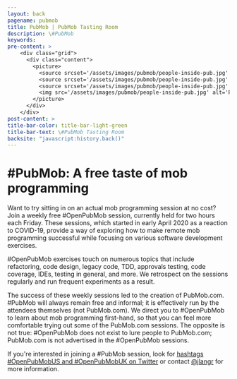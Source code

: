 ```yaml
---
layout: back
pagename: pubmob
title: PubMob | PubMob Tasting Room
description: \#PubMob
keywords:
pre-content: >
    <div class="grid">
      <div class="content">
        <picture>
          <source srcset='/assets/images/pubmob/people-inside-pub.jpg' media='(max-width: 1080px)'>
          <source srcset='/assets/images/pubmob/people-inside-pub.jpg' media='(min-width: 960px)'>
          <source srcset='/assets/images/pubmob/people-inside-pub.jpg' media='(min-width: 830px'>
          <img src='/assets/images/pubmob/people-inside-pub.jpg' alt='PubMob'>
        </picture>
      </div>
    </div>
post-content: >
title-bar-color: title-bar-light-green
title-bar-text: \#PubMob Tasting Room
backsite: "javascript:history.back()"
---
```

# \#PubMob: A free taste of mob programming

Want to try sitting in on an actual mob programming session at no cost? Join a weekly free \#OpenPubMob session, currently held for two hours each Friday. These sessions, which started in early April 2020 as a reaction to COVID-19, provide a way of exploring how to make remote mob programming successful while focusing on various software development exercises.

\#OpenPubMob exercises touch on numerous topics that include refactoring, code design, legacy code, TDD, approvals testing, code coverage, IDEs, testing in general, and more. We retrospect on the sessions regularly and run frequent experiments as a result.

The success of these weekly sessions led to the creation of PubMob.com. #PubMob will always remain free and informal; it is effectively run by the attendees themselves (not PubMob.com). We direct you to \#OpenPubMob to learn about mob programming first-hand, so that you can feel more comfortable trying out some of the PubMob.com sessions. The opposite is not true: \#OpenPubMob does not exist to lure people to PubMob.com; PubMob.com is not advertised in the \#OpenPubMob sessions.

If you're interested in joining a \#PubMob session, look for [hashtags \#OpenPubMobUS and \#OpenPubMobUK on Twitter](https://twitter.com/search?q=%23PubMob) or contact [@jlangr](https://twitter.com/jlangr) for more information.

